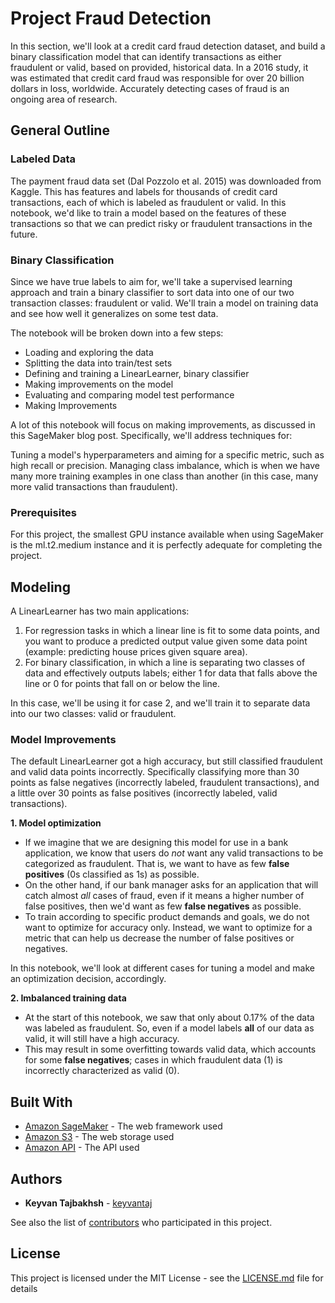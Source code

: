 # Project Fraud Detection

In this section, we'll look at a credit card fraud detection dataset, and build a binary classification model that can identify transactions as either fraudulent or valid, based on provided, historical data. In a 2016 study, it was estimated that credit card fraud was responsible for over 20 billion dollars in loss, worldwide. Accurately detecting cases of fraud is an ongoing area of research.

## General Outline

### Labeled Data

The payment fraud data set (Dal Pozzolo et al. 2015) was downloaded from Kaggle. This has features and labels for thousands of credit card transactions, each of which is labeled as fraudulent or valid. In this notebook, we'd like to train a model based on the features of these transactions so that we can predict risky or fraudulent transactions in the future.

### Binary Classification

Since we have true labels to aim for, we'll take a supervised learning approach and train a binary classifier to sort data into one of our two transaction classes: fraudulent or valid. We'll train a model on training data and see how well it generalizes on some test data.

The notebook will be broken down into a few steps:

- Loading and exploring the data
- Splitting the data into train/test sets
- Defining and training a LinearLearner, binary classifier
- Making improvements on the model
- Evaluating and comparing model test performance
- Making Improvements

A lot of this notebook will focus on making improvements, as discussed in this SageMaker blog post. Specifically, we'll address techniques for:

Tuning a model's hyperparameters and aiming for a specific metric, such as high recall or precision.
Managing class imbalance, which is when we have many more training examples in one class than another (in this case, many more valid transactions than fraudulent).

### Prerequisites

For this project, the smallest GPU instance available when using SageMaker is the ml.t2.medium instance and it is perfectly adequate for completing the project.

## Modeling

A LinearLearner has two main applications:

1. For regression tasks in which a linear line is fit to some data points, and you want to produce a predicted output value given some data point (example: predicting house prices given square area).
2. For binary classification, in which a line is separating two classes of data and effectively outputs labels; either 1 for data that falls above the line or 0 for points that fall on or below the line.

In this case, we'll be using it for case 2, and we'll train it to separate data into our two classes: valid or fraudulent.

### Model Improvements

The default LinearLearner got a high accuracy, but still classified fraudulent and valid data points incorrectly. Specifically classifying more than 30 points as false negatives (incorrectly labeled, fraudulent transactions), and a little over 30 points as false positives (incorrectly labeled, valid transactions).

**1. Model optimization**
* If we imagine that we are designing this model for use in a bank application, we know that users do *not* want any valid transactions to be categorized as fraudulent. That is, we want to have as few **false positives** (0s classified as 1s) as possible. 
* On the other hand, if our bank manager asks for an application that will catch almost *all* cases of fraud, even if it means a higher number of false positives, then we'd want as few **false negatives** as possible.
* To train according to specific product demands and goals, we do not want to optimize for accuracy only. Instead, we want to optimize for a metric that can help us decrease the number of false positives or negatives. 
     
In this notebook, we'll look at different cases for tuning a model and make an optimization decision, accordingly.

**2. Imbalanced training data**
* At the start of this notebook, we saw that only about 0.17% of the data was labeled as fraudulent. So, even if a model labels **all** of our data as valid, it will still have a high accuracy. 
* This may result in some overfitting towards valid data, which accounts for some **false negatives**; cases in which fraudulent data (1) is incorrectly characterized as valid (0).

## Built With

* [Amazon SageMaker](https://aws.amazon.com/sagemaker/) - The web framework used
* [Amazon S3](https://aws.amazon.com/s3/) - The web storage used
* [Amazon API](https://aws.amazon.com/api-gateway/) - The API used

## Authors

* **Keyvan Tajbakhsh** - [keyvantaj](https://github.com/keyvantaj)

See also the list of [contributors](https://github.com/udacity/machine-learning/graphs/contributors) who participated in this project.

## License

This project is licensed under the MIT License - see the [LICENSE.md](LICENSE.md) file for details
